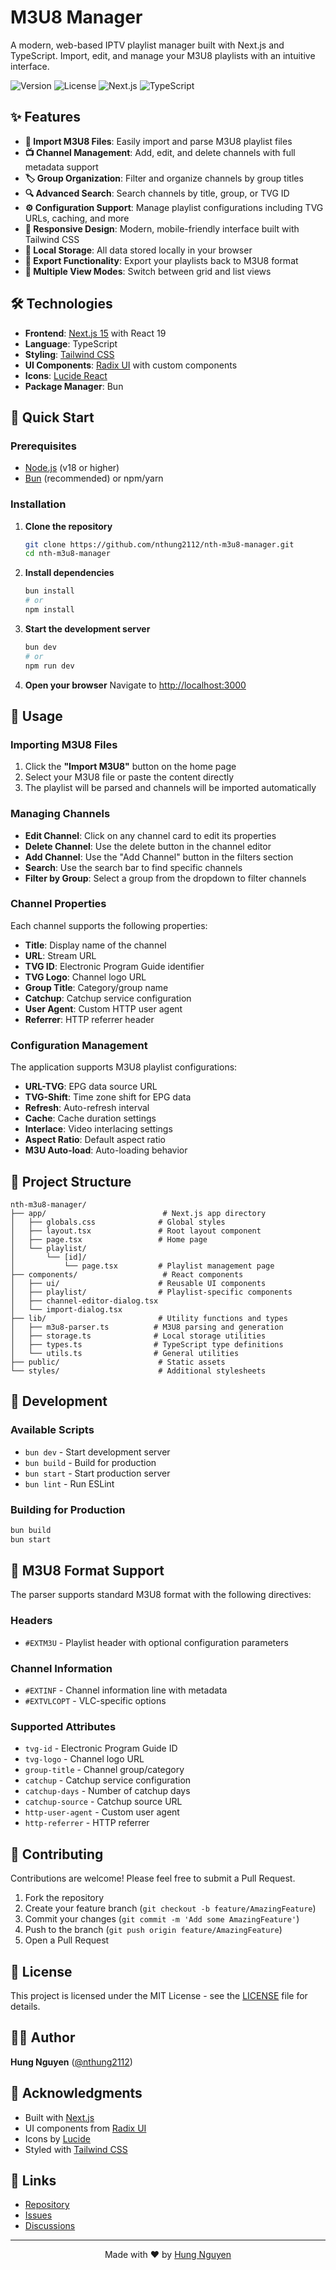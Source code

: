 # M3U8 Manager

A modern, web-based IPTV playlist manager built with Next.js and TypeScript. Import, edit, and manage your M3U8 playlists with an intuitive interface.

![Version](https://img.shields.io/badge/version-0.1.0-blue.svg)
![License](https://img.shields.io/badge/license-MIT-green.svg)
![Next.js](https://img.shields.io/badge/Next.js-15.5.0-black.svg)
![TypeScript](https://img.shields.io/badge/TypeScript-5.x-blue.svg)

## ✨ Features

- **📁 Import M3U8 Files**: Easily import and parse M3U8 playlist files
- **📺 Channel Management**: Add, edit, and delete channels with full metadata support
- **🏷️ Group Organization**: Filter and organize channels by group titles
- **🔍 Advanced Search**: Search channels by title, group, or TVG ID
- **⚙️ Configuration Support**: Manage playlist configurations including TVG URLs, caching, and more
- **📱 Responsive Design**: Modern, mobile-friendly interface built with Tailwind CSS
- **💾 Local Storage**: All data stored locally in your browser
- **🔄 Export Functionality**: Export your playlists back to M3U8 format
- **👀 Multiple View Modes**: Switch between grid and list views

## 🛠️ Technologies

- **Frontend**: [Next.js 15](https://nextjs.org/) with React 19
- **Language**: TypeScript
- **Styling**: [Tailwind CSS](https://tailwindcss.com/)
- **UI Components**: [Radix UI](https://radix-ui.com/) with custom components
- **Icons**: [Lucide React](https://lucide.dev/)
- **Package Manager**: Bun

## 🚀 Quick Start

### Prerequisites

- [Node.js](https://nodejs.org/) (v18 or higher)
- [Bun](https://bun.sh/) (recommended) or npm/yarn

### Installation

1. **Clone the repository**

   ```bash
   git clone https://github.com/nthung2112/nth-m3u8-manager.git
   cd nth-m3u8-manager
   ```

2. **Install dependencies**

   ```bash
   bun install
   # or
   npm install
   ```

3. **Start the development server**

   ```bash
   bun dev
   # or
   npm run dev
   ```

4. **Open your browser**
   Navigate to [http://localhost:3000](http://localhost:3000)

## 📖 Usage

### Importing M3U8 Files

1. Click the **"Import M3U8"** button on the home page
2. Select your M3U8 file or paste the content directly
3. The playlist will be parsed and channels will be imported automatically

### Managing Channels

- **Edit Channel**: Click on any channel card to edit its properties
- **Delete Channel**: Use the delete button in the channel editor
- **Add Channel**: Use the "Add Channel" button in the filters section
- **Search**: Use the search bar to find specific channels
- **Filter by Group**: Select a group from the dropdown to filter channels

### Channel Properties

Each channel supports the following properties:

- **Title**: Display name of the channel
- **URL**: Stream URL
- **TVG ID**: Electronic Program Guide identifier
- **TVG Logo**: Channel logo URL
- **Group Title**: Category/group name
- **Catchup**: Catchup service configuration
- **User Agent**: Custom HTTP user agent
- **Referrer**: HTTP referrer header

### Configuration Management

The application supports M3U8 playlist configurations:

- **URL-TVG**: EPG data source URL
- **TVG-Shift**: Time zone shift for EPG data
- **Refresh**: Auto-refresh interval
- **Cache**: Cache duration settings
- **Interlace**: Video interlacing settings
- **Aspect Ratio**: Default aspect ratio
- **M3U Auto-load**: Auto-loading behavior

## 📁 Project Structure

```
nth-m3u8-manager/
├── app/                          # Next.js app directory
│   ├── globals.css              # Global styles
│   ├── layout.tsx               # Root layout component
│   ├── page.tsx                 # Home page
│   └── playlist/
│       └── [id]/
│           └── page.tsx         # Playlist management page
├── components/                   # React components
│   ├── ui/                      # Reusable UI components
│   ├── playlist/                # Playlist-specific components
│   ├── channel-editor-dialog.tsx
│   └── import-dialog.tsx
├── lib/                         # Utility functions and types
│   ├── m3u8-parser.ts          # M3U8 parsing and generation
│   ├── storage.ts              # Local storage utilities
│   ├── types.ts                # TypeScript type definitions
│   └── utils.ts                # General utilities
├── public/                      # Static assets
└── styles/                      # Additional stylesheets
```

## 🔧 Development

### Available Scripts

- `bun dev` - Start development server
- `bun build` - Build for production
- `bun start` - Start production server
- `bun lint` - Run ESLint

### Building for Production

```bash
bun build
bun start
```

## 📝 M3U8 Format Support

The parser supports standard M3U8 format with the following directives:

### Headers

- `#EXTM3U` - Playlist header with optional configuration parameters

### Channel Information

- `#EXTINF` - Channel information line with metadata
- `#EXTVLCOPT` - VLC-specific options

### Supported Attributes

- `tvg-id` - Electronic Program Guide ID
- `tvg-logo` - Channel logo URL
- `group-title` - Channel group/category
- `catchup` - Catchup service configuration
- `catchup-days` - Number of catchup days
- `catchup-source` - Catchup source URL
- `http-user-agent` - Custom user agent
- `http-referrer` - HTTP referrer

## 🤝 Contributing

Contributions are welcome! Please feel free to submit a Pull Request.

1. Fork the repository
2. Create your feature branch (`git checkout -b feature/AmazingFeature`)
3. Commit your changes (`git commit -m 'Add some AmazingFeature'`)
4. Push to the branch (`git push origin feature/AmazingFeature`)
5. Open a Pull Request

## 📄 License

This project is licensed under the MIT License - see the [LICENSE](LICENSE) file for details.

## 👨‍💻 Author

**Hung Nguyen** ([@nthung2112](https://github.com/nthung2112))

## 🙏 Acknowledgments

- Built with [Next.js](https://nextjs.org/)
- UI components from [Radix UI](https://radix-ui.com/)
- Icons by [Lucide](https://lucide.dev/)
- Styled with [Tailwind CSS](https://tailwindcss.com/)

## 🔗 Links

- [Repository](https://github.com/nthung2112/nth-m3u8-manager)
- [Issues](https://github.com/nthung2112/nth-m3u8-manager/issues)
- [Discussions](https://github.com/nthung2112/nth-m3u8-manager/discussions)

---

<div align="center">
  Made with ❤️ by <a href="https://github.com/nthung2112">Hung Nguyen</a>
</div>
